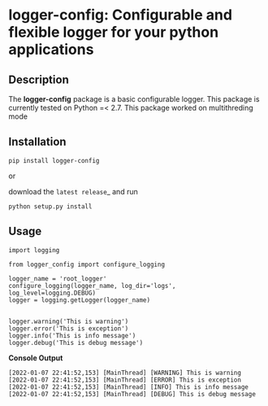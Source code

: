 logger-config: Configurable and flexible logger for your python applications
============================================================================

   
Description
-----------

The **logger-config** package is a basic configurable logger. This package is currently tested on Python =< 2.7.
This  package worked on multithreding mode

Installation
------------

    pip install logger-config

or

download the `latest release`_ and run

    python setup.py install


Usage
-----

~~~~~~~~~~~~~~~~~~~~~~~~~~~~~~~~~~~~~~~~~~~~
import logging

from logger_config import configure_logging

logger_name = 'root_logger'
configure_logging(logger_name, log_dir='logs', log_level=logging.DEBUG)
logger = logging.getLogger(logger_name)


logger.warning('This is warning')
logger.error('This is exception')
logger.info('This is info message')
logger.debug('This is debug message')
~~~~~~~~~~~~~~~~~~~~~~~~~~~~~~~~~~~~~~~~~~~~

**Console Output**
~~~~~~~~~~~~~~~~~~~~~~~~~~~~~~~~~~~~~~~~~~~~
[2022-01-07 22:41:52,153] [MainThread] [WARNING] This is warning
[2022-01-07 22:41:52,153] [MainThread] [ERROR] This is exception
[2022-01-07 22:41:52,153] [MainThread] [INFO] This is info message
[2022-01-07 22:41:52,153] [MainThread] [DEBUG] This is debug message
~~~~~~~~~~~~~~~~~~~~~~~~~~~~~~~~~~~~~~~~~~~~
